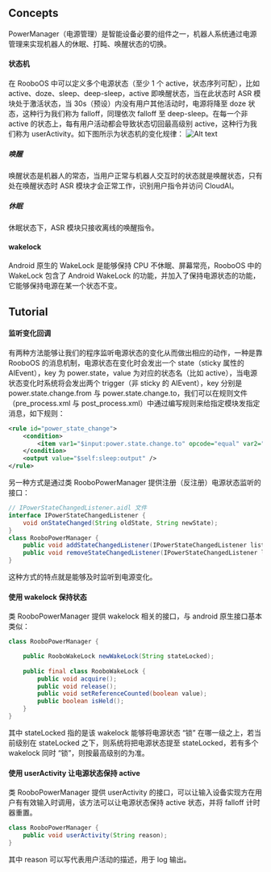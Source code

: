 ## Concepts
PowerManager（电源管理）是智能设备必要的组件之一，机器人系统通过电源管理来实现机器人的休眠、打盹、唤醒状态的切换。
#### 状态机
在 RooboOS 中可以定义多个电源状态（至少 1 个 active，状态序列可配），比如 active、doze、sleep、deep-sleep，active 即唤醒状态，当在此状态时 ASR 模块处于激活状态，当 30s（预设）内没有用户其他活动时，电源将降至 doze 状态，这种行为我们称为 falloff，同理依次 falloff 至 deep-sleep。在每一个非 active 的状态上，每有用户活动都会导致状态切回最高级别 active，这种行为我们称为 userActivity。如下图所示为状态机的变化规律：
![Alt text](.assets/power_config.png)
##### 唤醒
唤醒状态是机器人的常态，当用户正常与机器人交互时的状态就是唤醒状态，只有处在唤醒状态时 ASR 模块才会正常工作，识别用户指令并访问 CloudAI。
##### 休眠
休眠状态下，ASR 模块只接收离线的唤醒指令。
#### wakelock
Android 原生的 WakeLock 是能够保持 CPU 不休眠、屏幕常亮，RooboOS 中的 WakeLock 包含了 Android WakeLock 的功能，并加入了保持电源状态的功能，它能够保持电源在某一个状态不变。
## Tutorial
#### 监听变化回调
有两种方法能够让我们的程序监听电源状态的变化从而做出相应的动作，一种是靠 RooboOS 的消息机制，电源状态在变化时会发出一个 state（sticky 属性的 AIEvent），key 为 power.state，value 为对应的状态名（比如 active），当电源状态变化时系统将会发出两个 trigger（非 sticky 的 AIEvent），key 分别是 power.state.change.from 与 power.state.change.to，我们可以在规则文件（pre_process.xml 与 post_process.xml）中通过编写规则来给指定模块发指定消息，如下规则：
```xml
<rule id="power_state_change">
	<condition>
		<item var1="$input:power.state.change.to" opcode="equal" var2="sleep" />
	</condition>
    <output value="$self:sleep:output" />
</rule>
```
另一种方式是通过类 RooboPowerManager 提供注册（反注册）电源状态监听的接口：
```java
// IPowerStateChangedListener.aidl 文件
interface IPowerStateChangedListener {
    void onStateChanged(String oldState, String newState);
}
class RooboPowerManager {
	public void addStateChangedListener(IPowerStateChangedListener listener);
	public void removeStateChangedListener(IPowerStateChangedListener listener);
}
```
这种方式的特点就是能够及时监听到电源变化。
#### 使用 wakelock 保持状态
类 RooboPowerManager 提供 wakelock 相关的接口，与 android 原生接口基本类似：
```java
class RooboPowerManager {

	public RooboWakeLock newWakeLock(String stateLocked);
	
	public final class RooboWakeLock {
		public void acquire();
		public void release();
		public void setReferenceCounted(boolean value);
		public boolean isHeld();
	}
}
```
其中 stateLocked 指的是该 wakelock 能够将电源状态 “锁” 在哪一级之上，若当前级别在 stateLocked 之下，则系统将把电源状态提至 stateLocked，若有多个 wakelock 同时 “锁”，则按最高级别的为准。
#### 使用 userActivity 让电源状态保持 active
类 RooboPowerManager 提供 userActivity 的接口，可以让输入设备实现方在用户有有效输入时调用，该方法可以让电源状态保持 active 状态，并将 falloff 计时器重置。
```java
class RooboPowerManager {
	public void userActivity(String reason);
}
```
其中 reason 可以写代表用户活动的描述，用于 log 输出。